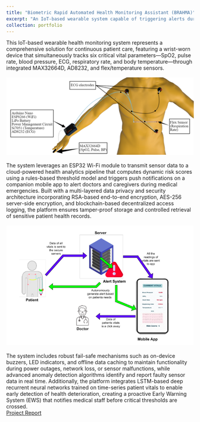 ```yaml
---
title: "Biometric Rapid Automated Health Monitoring Assistant (BRAHMA)"
excerpt: "An IoT-based wearable system capable of triggering alerts during medical emergencies thorugh continuous monitoring of six critical vital parameters-SpO2, pulse rate, blood pressure, ECG, respiratory rate, and body temperature.<br/><br/><img src='/images/brahma.jpg'>"
collection: portfolio
---
```


This IoT-based wearable health monitoring system represents a comprehensive solution for continuous patient care, featuring a wrist-worn device that simultaneously tracks six critical vital parameters—SpO2, pulse rate, blood pressure, ECG, respiratory rate, and body temperature—through integrated MAX32664D, AD8232, and flex/temperature sensors.<br/><br/><img src='/images/dummy_with _sensors.png'> <br/><br/> The system leverages an ESP32 Wi-Fi module to transmit sensor data to a cloud-powered health analytics pipeline that computes dynamic risk scores using a rules-based threshold model and triggers push notifications on a companion mobile app to alert doctors and caregivers during medical emergencies. Built with a multi-layered data privacy and security architecture incorporating RSA-based end-to-end encryption, AES-256 server-side encryption, and blockchain-based decentralized access logging, the platform ensures tamper-proof storage and controlled retrieval of sensitive patient health records.<br/><br/><img src='/images/data_flow_brahma.png'> <br/><br/> The system includes robust fail-safe mechanisms such as on-device buzzers, LED indicators, and offline data caching to maintain functionality during power outages, network loss, or sensor malfunctions, while advanced anomaly detection algorithms identify and report faulty sensor data in real time. Additionally, the platform integrates LSTM-based deep recurrent neural networks trained on time-series patient vitals to enable early detection of health deterioration, creating a proactive Early Warning System (EWS) that notifies medical staff before critical thresholds are crossed.<br/>
 <i class="fas fa-file-pdf" style="color:#d9534f;"></i> [Project Report](https://drive.google.com/file/d/1Xn0H0TQTQAZBghH8hhY2OY1AyTy4OJl1/view)
